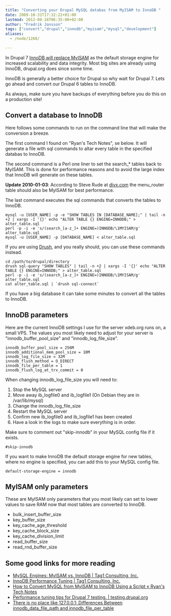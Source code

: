 ```yaml
---
title: "Converting your Drupal MySQL databas from MyISAM to InnoDB "
date: 2009-10-31T17:32:22+01:00
lastmod: 2012-08-16T06:35:00+02:00
author: "Fredrik Jonsson"
tags: ["convert","drupal","innodb","myisam","mysql","development"]
aliases:
  - /node/1268/

---
```




In Drupal 7 [InnoDB will replace MyISAM](http://drupal.org/node/301362) as the default storage engine for increased scalability and data integrity. Most big sites are already using InnoDB, drupal.org does since some time.

InnoDB is generally a better choice for Drupal so why wait for Drupal 7. Lets go ahead and convert our Drupal 6 tables to InnoDB.

As always, make sure you have backups of everything before you do this on a production site!

## Convert a database to InnoDB

Here follows some commands to run on the command line that will make the conversion a breeze.

The first command I found on "Ryan's Tech Notes", se below. It will generate a file with sql commands to altar every table in the specified databas to InnoDB.

The second command is a Perl one liner to set the search_* tables back to MyISAM. This is done for performance reasons and to avoid the large index that InnoDB will generate on these tables.

**Update 2010-01-03**: According to Steve Rude at [divx.com](http://divx.com/) the menu_router table should also be MyISAM for best performance. 

The last command executes the sql commands that converts the tables to InnoDB.

~~~~
mysql -u [USER_NAME] -p -e "SHOW TABLES IN [DATABASE_NAME];" | tail -n +2 | xargs -I '{}' echo "ALTER TABLE {} ENGINE=INNODB;" > alter_table.sql
perl -p -i -e 's/(search_[a-z_]+ ENGINE=)INNODB/\1MYISAM/g' alter_table.sql
mysql -u [USER_NAME] -p [DATABASE_NAME] < alter_table.sql
~~~~

If you are using [Drush](http://drupal.org/project/drush), and you really should, you can use these commands instead.

~~~~
cd /path/to/drupal/directory
drush sql-query "SHOW TABLES" | tail -n +2 | xargs -I '{}' echo "ALTER TABLE {} ENGINE=INNODB;" > alter_table.sql
perl -p -i -e 's/(search_[a-z_]+ ENGINE=)INNODB/\1MYISAM/g' alter_table.sql
cat alter_table.sql | `drush sql-connect`
~~~~

If you have a big database it can take some minutes to convert all the tables to InnoDB.

## InnoDB parameters

Here are the current InnoDB settings I use for the server xdeb.org runs on, a small VPS. The values you most likely need to adjust for your server is "innodb_buffer_pool_size" and "innodb_log_file_size".

~~~~
innodb_buffer_pool_size = 256M
innodb_additional_mem_pool_size = 10M
innodb_log_file_size = 32M
innodb_flush_method = O_DIRECT
innodb_file_per_table = 1
innodb_flush_log_at_trx_commit = 0
~~~~

When changing innodb_log_file_size you will need to:

1. Stop the MySQL server
2. Move away ib_logfile0 and ib_logfile1 (On Debian they are in /var/lib/mysql)
3. Change the innodb_log_file_size
4. Restart the MySQL server
5. Confirm new ib_logfile0 and ib_logfile1 has been created
6. Have a look in the logs to make sure everything is in order.

Make sure to comment out "skip-innodb" in your MySQL config file if it exists.

~~~~
#skip-innodb
~~~~

If you want to make InnoDB the default storage engine for new tables, where no engine is specified, you can add this to your MySQL config file.

~~~~
default-storage-engine = innodb
~~~~


## MyISAM only parameters

These are MyISAM only parameters that you most likely can set to lower values to save RAM now that most tables are converted to InnoDB.

* bulk_insert_buffer_size
* key_buffer_size
* key_cache_age_threshold
* key_cache_block_size
* key_cache_division_limit
* read_buffer_size
* read_rnd_buffer_size


## Some good links for more reading

* [MySQL Engines: MyISAM vs. InnoDB | Tag1 Consulting, Inc.](http://tag1consulting.com/MySQL_Engines_MyISAM_vs_InnoDB)
* [InnoDB Performance Tuning | Tag1 Consulting, Inc.](http://tag1consulting.com/InnoDB_Performance_Tuning)
* [How to Convert MySQL from MyISAM to InnoDB Using a Script « Ryan's Tech Notes](http://technotes.twosmallcoins.com/?p=356)
* [Performance tuning tips for Drupal 7 testing. | testing.drupal.org](http://testing.drupal.org/performance-tuning-tips-for-D7)
* [There is no place like 127.0.0.1: Differences Between innodb_data_file_path and innodb_file_per_table](http://gala4th.blogspot.com/2009/04/differences-between-innodbdatafilepath.html)

